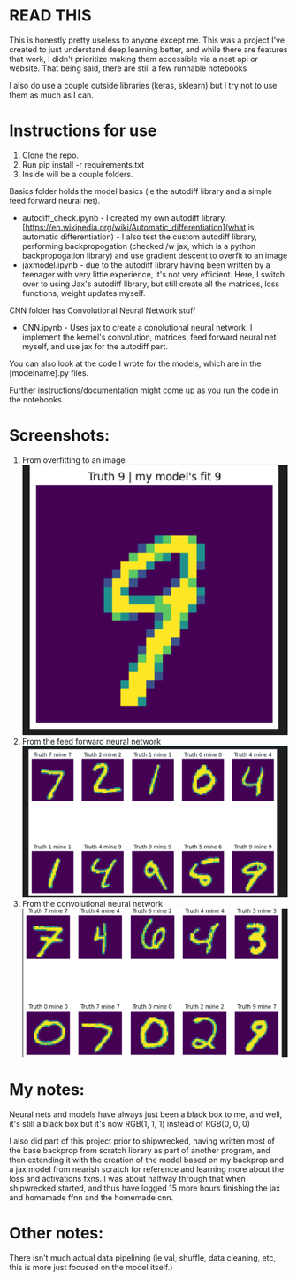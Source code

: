 # READ THIS
This is honestly pretty useless to anyone except me. This was a project I've created to just understand deep learning better, and while there are features that work, I didn't prioritize making them accessible via a neat api or website. That being said, there are still a few runnable notebooks

I also do use a couple outside libraries (keras, sklearn) but I try not to use them as much as I can.

# Instructions for use

1. Clone the repo.
2. Run pip install -r requirements.txt
3. Inside will be a couple folders. 

Basics folder holds the model basics (ie the autodiff library and a simple feed forward neural net).
- autodiff_check.ipynb
        - I created my own autodiff library. [https://en.wikipedia.org/wiki/Automatic_differentiation](what is automatic differentiation)
        - I also test the custom autodiff library, performing backpropogation (checked /w jax, which is a python backpropogation library) and use gradient descent to overfit to an image
- jaxmodel.ipynb
        - due to the autodiff library having been written by a teenager with very little experience, it's not very efficient. Here, I switch over to using Jax's autodiff library, but still create all the matrices, loss functions, weight updates myself.

CNN folder has Convolutional Neural Network stuff
- CNN.ipynb
        - Uses jax to create a conolutional neural network. I implement the kernel's convolution, matrices, feed forward neural net myself, and use jax for the autodiff part.

You can also look at the code I wrote for the models, which are in the \[modelname\].py files. 

Further instructions/documentation might come up as you run the code in the notebooks.

# Screenshots:
1. From overfitting to an image
![alt text](image-1.png)
2. From the feed forward neural network
![alt text](image.png) 
3. From the convolutional neural network
![alt text](image-2.png)

# My notes:
Neural nets and models have always just been a black box to me, and well, it's still a black box but it's now RGB(1, 1, 1) instead of RGB(0, 0, 0)

I also did part of this project prior to shipwrecked, having written most of the base backprop from scratch library as part of another program, and then extending it with the creation of the model based on my backprop and a jax model from nearish scratch for reference and learning more about the loss and activations fxns. I was about halfway through that when shipwrecked started, and thus have logged 15 more hours finishing the jax and homemade ffnn and the homemade cnn.

# Other notes:
There isn't much actual data pipelining (ie val, shuffle, data cleaning, etc, this is more just focused on the model itself.)

